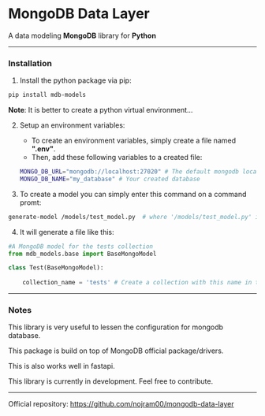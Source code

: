 # MongoDB Data Layer

A data modeling **MongoDB** library for **Python**

<hr />

### Installation
1. Install the python package via pip:

```bash
pip install mdb-models
```
**Note**: It is better to create a python virtual environment...

2. Setup an environment variables:
   
   - To create an environment variables, simply create a file named **".env"**.
    - Then, add these following variables to a created file:

    ```bash
    MONGO_DB_URL="mongodb://localhost:27020" # The default mongodb localhost but you can also put a connection string from atlas server.
    MONGO_DB_NAME="my_database" # Your created database
    ```

3. To create a model you can simply enter this command on a command promt:

```bash
generate-model /models/test_model.py  # where '/models/test_model.py' is your file path and file name
```

4. It will generate a file like this:

```python
#A MongoDB model for the tests collection
from mdb_models.base import BaseMongoModel

class Test(BaseMongoModel):
    
    collection_name = 'tests' # Create a collection with this name in the database
```

<hr />

### Notes

<p>This library is very useful to lessen the configuration for mongodb database. </p>

<p>This package is build on top of MongoDB official package/drivers.</p>

<p>This is also works well in fastapi.</p>

<p>This library is currently in development. Feel free to contribute.</p>

<hr />

Official repository: <a href="https://github.com/nojram00/mongodb-data-layer">https://github.com/nojram00/mongodb-data-layer</a>